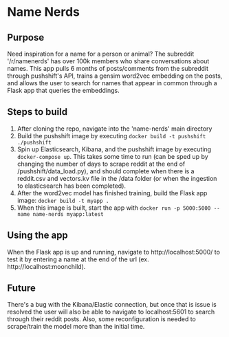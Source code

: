 # Name Nerds

## Purpose

Need inspiration for a name for a person or animal? The subreddit '/r/namenerds' has over 100k members who share conversations about names. This app pulls 6 months of posts/comments from the subreddit through pushshift's API, trains a gensim word2vec embedding on the posts, and allows the user to search for names that appear in common through a Flask app that queries the embeddings.  

## Steps to build

1. After cloning the repo, navigate into the 'name-nerds' main directory
2. Build the pushshift image by executing ```docker build -t pushshift ./pushshift```
3. Spin up Elasticsearch, Kibana, and the pushshift image by executing ```docker-compose up```. This takes some time to run (can be sped up by changing the number of days to scrape reddit at the end of /pushshift/data_load.py), and should complete when there is a reddit.csv and vectors.kv file in the /data folder (or when the ingestion to elasticsearch has been completed).
4. After the word2vec model has finished training, build the Flask app image: ```docker build -t myapp .```
5. When this image is built, start the app with ```docker run -p 5000:5000 --name name-nerds myapp:latest```

## Using the app

When the Flask app is up and running, navigate to http://localhost:5000/ to test it by entering a name at the end of the url (ex. http://localhost:moonchild).

## Future

There's a bug with the Kibana/Elastic connection, but once that is issue is resolved the user will also be able to navigate to localhost:5601 to search through their reddit posts. Also, some reconfiguration is needed to scrape/train the model more than the initial time. 
